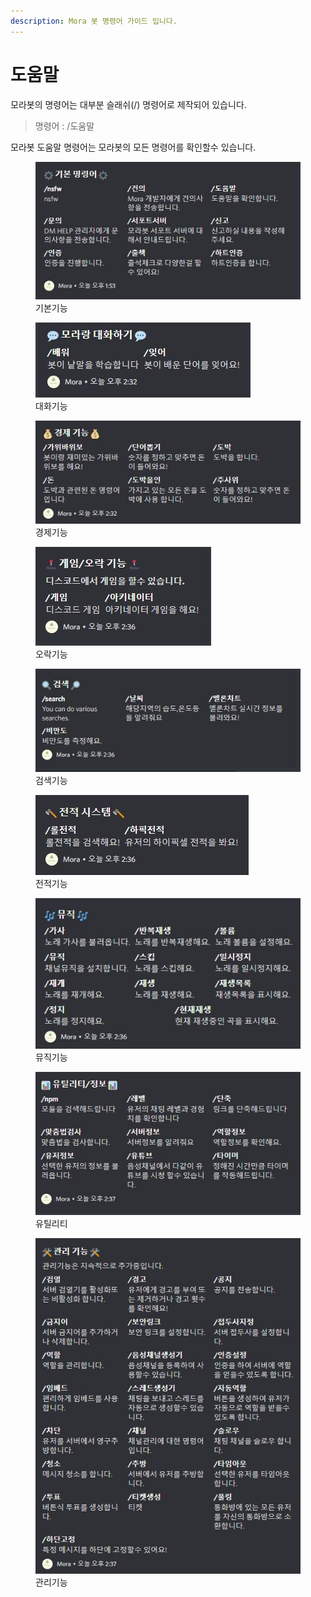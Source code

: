 ```yaml
---
description: Mora 봇 명령어 가이드 입니다.
---
```


# 도움말

모라봇의 명령어는 대부분 슬래쉬(/) 명령어로 제작되어 있습니다.

> 명령어 : /도움말

모라봇 도움말 명령어는 모라봇의 모든 명령어를 확인할수 있습니다.

<figure><img src="../../../../.gitbook/img/기본기능/도움말_기본기능.JPG" alt=""><figcaption>기본기능</figcaption></figure>
<figure><img src="../../../../.gitbook/img/기본기능/도움말_대화기능.JPG" alt=""><figcaption>대화기능</figcaption></figure>
<figure><img src="../../../../.gitbook/img/기본기능/도움말_경제기능.JPG" alt=""><figcaption>경제기능</figcaption></figure>
<figure><img src="../../../../.gitbook/img/기본기능/도움말_오락기능.JPG" alt=""><figcaption>오락기능</figcaption></figure>
<figure><img src="../../../../.gitbook/img/기본기능/도움말_검색기능.JPG" alt=""><figcaption>검색기능</figcaption></figure>
<figure><img src="../../../../.gitbook/img/기본기능/도움말_전적기능.JPG" alt=""><figcaption>전적기능</figcaption></figure>
<figure><img src="../../../../.gitbook/img/기본기능/도움말_뮤직기능.JPG" alt=""><figcaption>뮤직기능</figcaption></figure>
<figure><img src="../../../../.gitbook/img/기본기능/도움말_유틸리티.JPG" alt=""><figcaption>유틸리티</figcaption></figure>
<figure><img src="../../../../.gitbook/img/기본기능/도움말_관리기능.JPG" alt=""><figcaption>관리기능</figcaption></figure>
